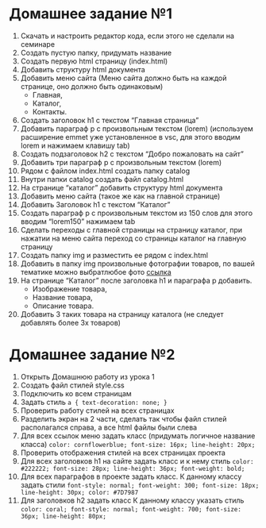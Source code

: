 # Домашнее задание №1

1. Скачать и настроить редактор кода, если этого не сделали на семинаре
2. Создать пустую папку, придумать название
3. Создать первую html страницу (index.html)
4. Добавить структуру html документа
5. Добавить меню сайта (Меню сайта должно быть на каждой странице, оно должно быть одинаковым)
   - Главная,
   - Каталог,
   - Контакты.
6. Создать заголовок h1 с текстом “Главная страница”
7. Добавить параграф p с произвольным текстом (lorem) (используем расширение emmet уже установленное в vsc, для этого вводим lorem и нажимаем клавишу tab)
8. Создать подзаголовок h2 с текстом “Добро пожаловать на сайт”
9. Добавить три параграф p с произвольным текстом (lorem)
10. Рядом с файлом index.html создать папку catalog
11. Внутри папки catalog создать файл catalog.html
12. На странице “каталог” добавить структуру html документа
13. Добавить меню сайта (такое же как на главной странице)
14. Добавить Заголовок h1 с текстом “Каталог”
15. Создать параграф p с произвольным текстом из 150 слов для этого вводим “lorem150” нажимаем tab
16. Сделать переходы с главной страницы на страницу каталог, при нажатии на меню сайта переход со страницы каталог на главную страницу
17. Создать папку img и разместить ее рядом с index.html
18. Добавить в папку img произвольные фотографии товаров, по вашей тематике можно выбратлюбое фото [ссылка](https://www.freepik.com/search?format=search&orientation=portraiquery=products 'www.freepik.com')
19. На странице “Каталог” после заголовка h1 и параграфа p добавить.
    - Изображение товара,
    - Название товара,
    - Описание товара.
20. Добавить 3 таких товара на страницу каталога (не следует добавлять более 3х товаров)

# Домашнее задание №2

1. Открыть Домашнюю работу из урока 1
2. Создать файл стилей style.css
3. Подключить ко всем страницам
4. Задать стиль `a { text-decoration: none; }`
5. Проверить работу стилей на всех страницах
6. Разделить экран на 2 части, сделать так чтобы файл стилей располагался справа, а все html файлы были слева
7. Для всех ссылок меню задать класс (придумать логичное название класса) `color: cornflowerblue; font-size: 16px; line-height: 20px;`
8. Проверить отображения стилей на всех страницах проекта
9. Для всех заголовков h1 на сайте задать класс и к нему стиль `color: #222222; font-size: 28px; line-height: 36px; font-weight: bold;`
10. Для всех параграфов в проекте задать класс. К данному классу задать стили `font-style: normal; font-weight: 300; font-size: 18px; line-height: 30px; color: #7D7987`
11. Для заголовков h2 задать класс К данному классу указать стиль `color: coral; font-style: normal; font-weight: 700; font-size: 36px; line-height: 80px;`
